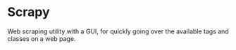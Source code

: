 # Scrapy

Web scraping utility with a GUI, for quickly going over the available tags and classes on a web page.
